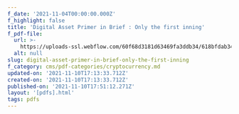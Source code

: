 ```yaml
---
f_date: '2021-11-04T00:00:00.000Z'
f_highlight: false
title: 'Digital Asset Primer in Brief : Only the first inning'
f_pdf-file:
  url: >-
    https://uploads-ssl.webflow.com/60f68d3181d63469fa3ddb34/618bfdab343e21e31f98ff40_BofA%20initiative%20coverage%20on%20cryptos%20-%20Digital%20Asset%20Primer%20in%20Brief%2C%20Only%20the%20first%20inning.pdf
  alt: null
slug: digital-asset-primer-in-brief-only-the-first-inning
f_category: cms/pdf-categories/cryptocurrency.md
updated-on: '2021-11-10T17:13:33.712Z'
created-on: '2021-11-10T17:13:33.712Z'
published-on: '2021-11-10T17:51:12.271Z'
layout: '[pdfs].html'
tags: pdfs
---
```



